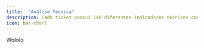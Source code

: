```yaml
---
title:  "Análise Técnica"
description: Cada ticket possui 140 diferentes indicadores técnicos considerados como input para nossos sistemas
icon: bar-chart
---
```

Wololo
